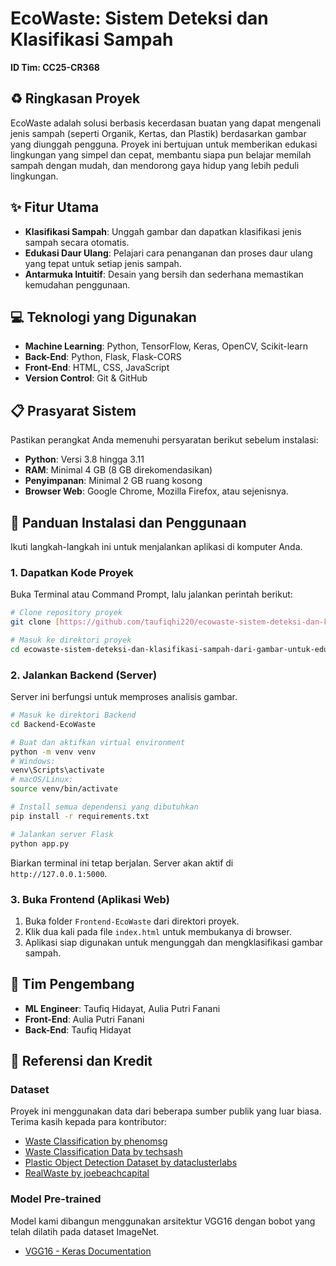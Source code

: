 # EcoWaste: Sistem Deteksi dan Klasifikasi Sampah

**ID Tim: CC25-CR368**

## ♻️ Ringkasan Proyek

EcoWaste adalah solusi berbasis kecerdasan buatan yang dapat mengenali jenis sampah (seperti Organik, Kertas, dan Plastik) berdasarkan gambar yang diunggah pengguna. Proyek ini bertujuan untuk memberikan edukasi lingkungan yang simpel dan cepat, membantu siapa pun belajar memilah sampah dengan mudah, dan mendorong gaya hidup yang lebih peduli lingkungan.

## ✨ Fitur Utama

* **Klasifikasi Sampah**: Unggah gambar dan dapatkan klasifikasi jenis sampah secara otomatis.
* **Edukasi Daur Ulang**: Pelajari cara penanganan dan proses daur ulang yang tepat untuk setiap jenis sampah.
* **Antarmuka Intuitif**: Desain yang bersih dan sederhana memastikan kemudahan penggunaan.

## 💻 Teknologi yang Digunakan

* **Machine Learning**: Python, TensorFlow, Keras, OpenCV, Scikit-learn
* **Back-End**: Python, Flask, Flask-CORS
* **Front-End**: HTML, CSS, JavaScript
* **Version Control**: Git & GitHub

## 📋 Prasyarat Sistem

Pastikan perangkat Anda memenuhi persyaratan berikut sebelum instalasi:

* **Python**: Versi 3.8 hingga 3.11
* **RAM**: Minimal 4 GB (8 GB direkomendasikan)
* **Penyimpanan**: Minimal 2 GB ruang kosong
* **Browser Web**: Google Chrome, Mozilla Firefox, atau sejenisnya.

## 🚀 Panduan Instalasi dan Penggunaan

Ikuti langkah-langkah ini untuk menjalankan aplikasi di komputer Anda.

### 1. Dapatkan Kode Proyek

Buka Terminal atau Command Prompt, lalu jalankan perintah berikut:

```bash
# Clone repository proyek
git clone [https://github.com/taufiqhi220/ecowaste-sistem-deteksi-dan-klasifikasi-sampah-dari-gambar-untuk-edukasi-daur-ulang.git](https://github.com/taufiqhi220/ecowaste-sistem-deteksi-dan-klasifikasi-sampah-dari-gambar-untuk-edukasi-daur-ulang.git)

# Masuk ke direktori proyek
cd ecowaste-sistem-deteksi-dan-klasifikasi-sampah-dari-gambar-untuk-edukasi-daur-ulang
```

### 2. Jalankan Backend (Server)

Server ini berfungsi untuk memproses analisis gambar.

```bash
# Masuk ke direktori Backend
cd Backend-EcoWaste

# Buat dan aktifkan virtual environment
python -m venv venv
# Windows:
venv\Scripts\activate
# macOS/Linux:
source venv/bin/activate

# Install semua dependensi yang dibutuhkan
pip install -r requirements.txt

# Jalankan server Flask
python app.py
```

Biarkan terminal ini tetap berjalan. Server akan aktif di `http://127.0.0.1:5000`.

### 3. Buka Frontend (Aplikasi Web)

1.  Buka folder `Frontend-EcoWaste` dari direktori proyek.
2.  Klik dua kali pada file `index.html` untuk membukanya di browser.
3.  Aplikasi siap digunakan untuk mengunggah dan mengklasifikasi gambar sampah.

## 👥 Tim Pengembang

* **ML Engineer**: Taufiq Hidayat, Aulia Putri Fanani
* **Front-End**: Aulia Putri Fanani
* **Back-End**: Taufiq Hidayat

## 🙏 Referensi dan Kredit

### Dataset
Proyek ini menggunakan data dari beberapa sumber publik yang luar biasa. Terima kasih kepada para kontributor:
* [Waste Classification by phenomsg](https://www.kaggle.com/datasets/phenomsg/waste-classification?select=Organic)
* [Waste Classification Data by techsash](https://www.kaggle.com/datasets/techsash/waste-classification-data/)
* [Plastic Object Detection Dataset by dataclusterlabs](https://www.kaggle.com/datasets/dataclusterlabs/plastic-object-detection-dataset)
* [RealWaste by joebeachcapital](https://www.kaggle.com/datasets/joebeachcapital/realwaste)

### Model Pre-trained
Model kami dibangun menggunakan arsitektur VGG16 dengan bobot yang telah dilatih pada dataset ImageNet.
* [VGG16 - Keras Documentation](https://keras.io/api/applications/vgg/#vgg16-function)
